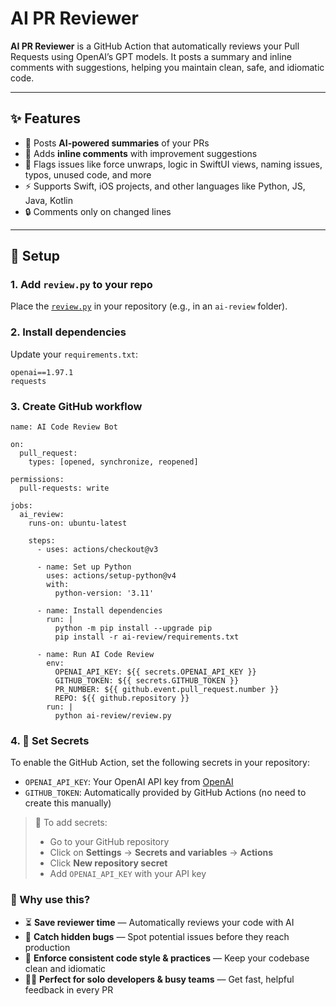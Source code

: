 # AI PR Reviewer

**AI PR Reviewer** is a GitHub Action that automatically reviews your Pull Requests using OpenAI’s GPT models. It posts a summary and inline comments with suggestions, helping you maintain clean, safe, and idiomatic code.

---

## ✨ Features

- 📝 Posts **AI-powered summaries** of your PRs  
- 💬 Adds **inline comments** with improvement suggestions  
- 🚫 Flags issues like force unwraps, logic in SwiftUI views, naming issues, typos, unused code, and more  
- ⚡ Supports Swift, iOS projects, and other languages like Python, JS, Java, Kotlin  
- 🔒 Comments only on changed lines

---

## 🚀 Setup

### 1. Add `review.py` to your repo

Place the [`review.py`](ai-review/review.py) in your repository (e.g., in an `ai-review` folder).

### 2. Install dependencies

Update your `requirements.txt`:

```
openai==1.97.1
requests
```
### 3. Create GitHub workflow

```
name: AI Code Review Bot

on:
  pull_request:
    types: [opened, synchronize, reopened]
    
permissions:
  pull-requests: write

jobs:
  ai_review:
    runs-on: ubuntu-latest

    steps:
      - uses: actions/checkout@v3

      - name: Set up Python
        uses: actions/setup-python@v4
        with:
          python-version: '3.11'

      - name: Install dependencies
        run: |
          python -m pip install --upgrade pip
          pip install -r ai-review/requirements.txt

      - name: Run AI Code Review
        env:
          OPENAI_API_KEY: ${{ secrets.OPENAI_API_KEY }}
          GITHUB_TOKEN: ${{ secrets.GITHUB_TOKEN }}
          PR_NUMBER: ${{ github.event.pull_request.number }}
          REPO: ${{ github.repository }}
        run: |
          python ai-review/review.py
```
### 4. 🔐 Set Secrets

To enable the GitHub Action, set the following secrets in your repository:

- `OPENAI_API_KEY`: Your OpenAI API key from [OpenAI](https://platform.openai.com/account/api-keys)
- `GITHUB_TOKEN`: Automatically provided by GitHub Actions (no need to create this manually)

> 📌 To add secrets:
> - Go to your GitHub repository
> - Click on **Settings** → **Secrets and variables** → **Actions**
> - Click **New repository secret**
> - Add `OPENAI_API_KEY` with your API key



### 🌟 Why use this?

- ⏳ **Save reviewer time** — Automatically reviews your code with AI  
- 🐛 **Catch hidden bugs** — Spot potential issues before they reach production  
- 🧼 **Enforce consistent code style & practices** — Keep your codebase clean and idiomatic  
- 👨‍💻 **Perfect for solo developers & busy teams** — Get fast, helpful feedback in every PR

